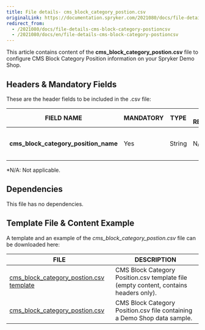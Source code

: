 ```yaml
---
title: File details- cms_block_category_postion.csv
originalLink: https://documentation.spryker.com/2021080/docs/file-details-cms-block-category-postioncsv
redirect_from:
  - /2021080/docs/file-details-cms-block-category-postioncsv
  - /2021080/docs/en/file-details-cms-block-category-postioncsv
---
```


This article contains content of the **cms_block_category_postion.csv** file to configure CMS Block Category Position information on your Spryker Demo Shop.

## Headers & Mandatory Fields 
These are the header fields to be included in the .csv file:

| FIELD NAME | MANDATORY | TYPE | OTHER REQUIREMENTS/COMMENTS | DESCRIPTION |
| --- | --- | --- | --- | --- |
| **cms_block_category_position_name** | Yes | String | N/A* |Name of the CMS block category position.  |

*N/A: Not applicable.

## Dependencies

This file has no dependencies.

## Template File & Content Example
A template and an example of the *cms_block_category_postion.csv*  file can be downloaded here:

| FILE | DESCRIPTION |
| --- | --- |
| [cms_block_category_postion.csv template](https://spryker.s3.eu-central-1.amazonaws.com/docs/Developer+Guide/Back-End/Data+Manipulation/Data+Ingestion/Data+Import/Data+Import+Categories/Content+Management/cms_block_category_position_template.csv) | CMS Block Category Position.csv template file (empty content, contains headers only). |
| [cms_block_category_postion.csv](https://spryker.s3.eu-central-1.amazonaws.com/docs/Developer+Guide/Back-End/Data+Manipulation/Data+Ingestion/Data+Import/Data+Import+Categories/Content+Management/cms_block_category_position.csv) | CMS Block Category Position.csv file containing a Demo Shop data sample. |

